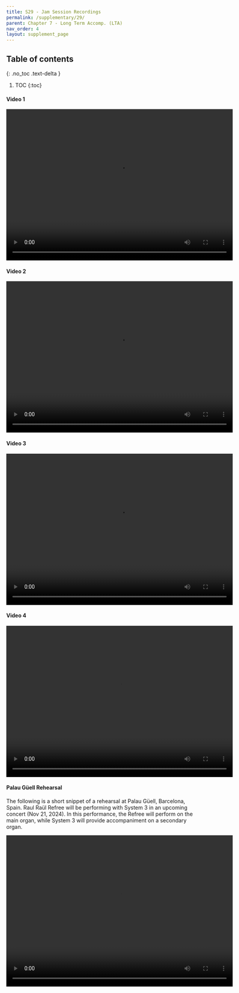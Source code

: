 ```yaml
---
title: S29 - Jam Session Recordings
permalink: /supplementary/29/
parent: Chapter 7 - Long Term Accomp. (LTA)
nav_order: 4
layout: supplement_page
---
```


## Table of contents
{: .no_toc .text-delta }

1. TOC
{:toc}

#### Video 1

<video width="600" height="400" controls>
  <source src="/assets/ch7/video/V4.mp4" type="video/mp4">
  Your browser does not support the video tag.
</video>

#### Video 2

<video width="600" height="400" controls>
  <source src="/assets/ch7/video/V2.mp4" type="video/mp4">
  Your browser does not support the video tag.
</video>

#### Video 3

<video width="600" height="400" controls>
  <source src="/assets/ch7/video/V3.mp4" type="video/mp4">
  Your browser does not support the video tag.
</video>

#### Video 4

<video width="600" height="400" controls>
  <source src="/assets/ch7/video/V1.mp4" type="video/mp4">
  Your browser does not support the video tag.
</video>


#### Palau Güell Rehearsal

The following is a short snippet of a rehearsal at Palau Güell, Barcelona, Spain. Raul Raül Refree will be performing with System 3 in an upcoming concert (Nov 21, 2024). 
In this performance, the Refree will perform on the main organ, while System 3 will provide accompaniment on a secondary organ.

<video width="600" height="400" controls>
  <source src="/assets/ch7/video/palauGuellRehearsal.mp4" type="video/mp4">
  Your browser does not support the video tag.
</video>